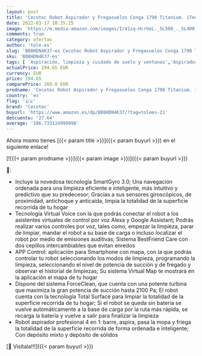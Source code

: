 ```yaml
---
layout: post
title: 'Cecotec Robot Aspirador y Fregasuelos Conga 1790 Titanium. iTech SmartGyro  Barre  aspira  friega y Pasa la mopa  2100 Pa  App con Mapa  Cepillo Mascotas  Alexa & Google Assistant'
date: 2022-03-17 10:35:25
image: 'https://m.media-amazon.com/images/I/41zq-HcrUeL._SL500_._SL400_.jpg'
comments: true
category: ofertas
author: 'tole.es'
slug: 'B08HDN4K37-es Cecotec Robot Aspirador y Fregasuelos Conga 1790 Titanium....'
sku: 'B08HDN4K37-es'
tags: [ 'Aspiración, limpieza y cuidado de suelo y ventanas','Aspiradoras','Hogar y cocina','Robots aspiradores','alexa','cecotec', ]
actualPrice: 194.65 EUR
currency: EUR
price: 194.65
comparePrice: 269.0 EUR
prodname: 'Cecotec Robot Aspirador y Fregasuelos Conga 1790 Titanium. iTech SmartGyro  Barre  aspira  friega y Pasa la mopa  2100 Pa  App con Mapa  Cepillo Mascotas  Alexa & Google Assistant'
country: 'es'
flag: '🇪🇸'
brand: 'Cecotec'
buyurl: 'https://www.amazon.es/dp/B08HDN4K37/?tag=tolees-21'
descuento: '27.64'
average: '186.733124999998'
---
```


Ahora mismo tienes [{{< param title >}}]({{< param buyurl >}}) en el siguiente enlace!

[![{{< param prodname >}}]({{< param image >}})]({{< param buyurl >}})

🔎:

- Incluye la novedosa tecnología SmartGyro 3.0; Una navegación ordenada para una limpieza eficiente e inteligente, más intuitivo y predictivo que su predecesor; Gracias a sus sensores giroscópicos, de proximidad, antichoque y anticaída, limpia la totalidad de la superficie recorrida de tu hogar
- Tecnología Virtual Voice con la que podrás conectar el robot a los asistentes virtuales de control por voz Alexa y Google Assistant; Podrás realizar varios controles por voz, tales como, empezar la limpieza, parar de limpiar, mandar el robot a su base de carga o incluso localizar el robot por medio de emisiones auditivas; Sistema BestFriend Care con dos cepillos intercambiables que evitan enredos
- APP Control: aplicación para Smartphone con mapa, con la que podrás controlar tu robot seleccionando los modos de limpieza, programando la limpieza, seleccionando el nivel de potencia de succión y de fregado y observar el historial de limpiezas; Su sistema Virtual Map te mostrará en la aplicación el mapa de tu hogar
- Dispone del sistema ForceClean, que cuenta con una potente turbina que maximiza la gran potencia de succión hasta 2100 Pa; El robot cuenta con la tecnología Total Surface para limpiar la totalidad de la superficie recorrida de tu hogar; Si el robot se queda sin batería se vuelve automáticamente a la base de carga por la ruta más rápida, se recarga la batería y vuelve a salir para finalizar la limpieza
- Robot aspirador profesional 4 en 1: barre, aspira, pasa la mopa y friega la totalidad de la superficie recorrida de forma ordenada e inteligente; Con depósito mixto y depósito de sólidos

[🛒 Visítala!!!]({{< param buyurl >}})
